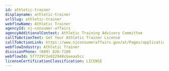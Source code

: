 ```yaml
---
id: athletic-trainer
displayname: athletic-trainer
urlSlug: athletic-trainer
webflowName: Athletic Trainer
agencyId: nj-consumer-affairs
agencyAdditionalContext: Athletic Training Advisory Committee
callToActionText: Get Your Athletic Trainer License
callToActionLink: https://www.njconsumeraffairs.gov/at/Pages/applications.aspx
webflowIndustry: Athletic Trainer
divisionPhone: (609) 826-7100
webflowId: 5f772972e022948cbaeaa5cc
licenseCertificationClassification: LICENSE
---
```

